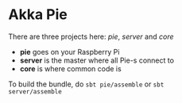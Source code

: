 Akka Pie
========


There are three projects here: *pie*, *server* and *core*

* **pie** goes on your Raspberry Pi
* **server** is the master where all Pie-s connect to
* **core** is where common code is

To build the bundle, do <code>sbt pie/assemble</code> or <code>sbt server/assemble</code>